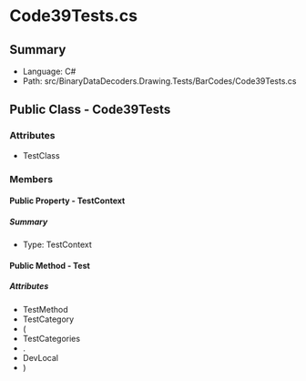 ﻿# Code39Tests.cs

## Summary

* Language: C#
* Path: src/BinaryDataDecoders.Drawing.Tests/BarCodes/Code39Tests.cs

## Public Class - Code39Tests

### Attributes

 - TestClass

### Members

#### Public Property - TestContext

##### Summary

 * Type: TestContext 

#### Public Method - Test

##### Attributes

 - TestMethod
 - TestCategory
 - (
 - TestCategories
 - .
 - DevLocal
 - )


